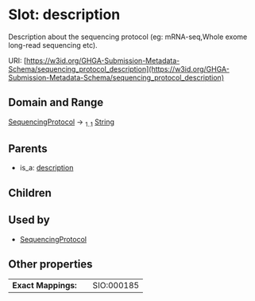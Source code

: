 
# Slot: description


Description about the sequencing protocol (eg: mRNA-seq,Whole exome long-read sequencing etc).

URI: [https://w3id.org/GHGA-Submission-Metadata-Schema/sequencing_protocol_description](https://w3id.org/GHGA-Submission-Metadata-Schema/sequencing_protocol_description)


## Domain and Range

[SequencingProtocol](SequencingProtocol.md) &#8594;  <sub>1..1</sub> [String](types/String.md)

## Parents

 *  is_a: [description](description.md)

## Children


## Used by

 * [SequencingProtocol](SequencingProtocol.md)

## Other properties

|  |  |  |
| --- | --- | --- |
| **Exact Mappings:** | | SIO:000185 |

